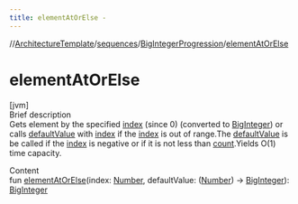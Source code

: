 ```yaml
---
title: elementAtOrElse -
---
```

//[ArchitectureTemplate](../../index.md)/[sequences](../index.md)/[BigIntegerProgression](index.md)/[elementAtOrElse](element-at-or-else.md)



# elementAtOrElse  
[jvm]  
Brief description  
Gets element by the specified [index]() (since 0) (converted to [BigInteger](https://docs.oracle.com/javase/8/docs/api/java/math/BigInteger.html)) or calls [defaultValue]() with [index]() if the [index]() is out of range.The [defaultValue]() is be called if the [index]() is negative or if it is not less than [count](count.md).Yields O(1) time capacity.  
  
  
Content  
fun [elementAtOrElse](element-at-or-else.md)(index: [Number](https://kotlinlang.org/api/latest/jvm/stdlib/kotlin/-number/index.html), defaultValue: ([Number](https://kotlinlang.org/api/latest/jvm/stdlib/kotlin/-number/index.html)) -> [BigInteger](https://docs.oracle.com/javase/8/docs/api/java/math/BigInteger.html)): [BigInteger](https://docs.oracle.com/javase/8/docs/api/java/math/BigInteger.html)  



